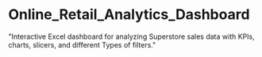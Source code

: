 # Online_Retail_Analytics_Dashboard
"Interactive Excel dashboard for analyzing Superstore sales data with KPIs, charts, slicers, and different Types of filters."
